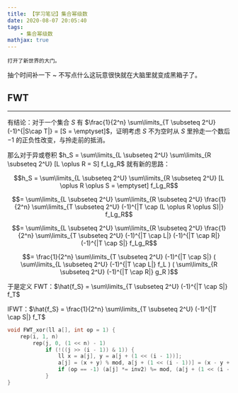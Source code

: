 ```yaml
---
title: 【学习笔记】集合幂级数
date: 2020-08-07 20:05:40
tags: 
    - 集合幂级数
mathjax: true
---
```


```
打开了新世界的大门。
```

抽个时间补一下 ~ 不写点什么这玩意很快就在大脑里就变成黑箱子了。

## FWT
---

有结论：对于一个集合 $S$ 有 $\frac{1}{2^n} \sum\limits_{T \subseteq 2^U}(-1)^{|S\cap T|} = [S = \emptyset]$，证明考虑 $S$ 不为空时从 $S$ 里拎走一个数后 $-1$ 的正负性改变，与拎走前的抵消。

那么对于异或卷积 $h_S = \sum\limits_{L \subseteq 2^U} \sum\limits_{R \subseteq 2^U} [L \oplus R = S] f_Lg_R$ 就有新的思路：

$$h_S = \sum\limits_{L \subseteq 2^U} \sum\limits_{R \subseteq 2^U} [L \oplus R \oplus S = \emptyset] f_Lg_R$$

$$= \sum\limits_{L \subseteq 2^U} \sum\limits_{R \subseteq 2^U} \frac{1}{2^n} \sum\limits_{T \subseteq 2^U} (-1)^{|T \cap (L \oplus R \oplus S)|} f_Lg_R$$

$$= \sum\limits_{L \subseteq 2^U} \sum\limits_{R \subseteq 2^U} \frac{1}{2^n} \sum\limits_{T \subseteq 2^U} (-1)^{|T \cap L|} (-1)^{|T \cap R|} (-1)^{|T \cap S|} f_Lg_R$$

$$= \frac{1}{2^n} \sum\limits_{T \subseteq 2^U} (-1)^{|T \cap S|} ( \sum\limits_{L \subseteq 2^U} (-1)^{|T \cap L|} f_L ) ( \sum\limits_{R \subseteq 2^U} (-1)^{|T \cap R|} g_R )$$

于是定义 FWT：$\hat{f_S} = \sum\limits_{T \subseteq 2^U} (-1)^{|T \cap S|} f_T$

IFWT：$\hat{f_S} = \frac{1}{2^n} \sum\limits_{T \subseteq 2^U} (-1)^{|T \cap S|} f_T$

``` c++
void FWT_xor(ll a[], int op = 1) {
    rep(i, 1, n)
        rep(j, 0, (1 << n) - 1)
            if (!((j >> (i - 1)) & 1)) {
                ll x = a[j], y = a[j + (1 << (i - 1))];
                a[j] = (x + y) % mod, a[j + (1 << (i - 1))] = (x - y + mod) % mod;
                if (op == -1) (a[j] *= inv2) %= mod, (a[j + (1 << (i - 1))] *= inv2) %= mod;
            }
}
```